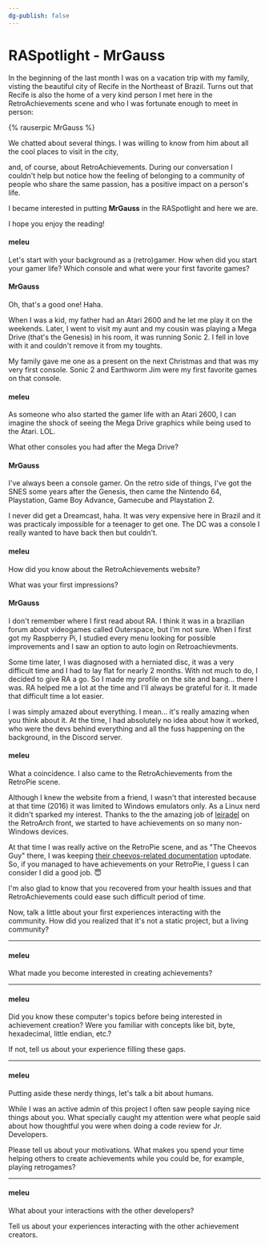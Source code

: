 ```yaml
---
dg-publish: false
---
```


# RASpotlight - MrGauss

In the beginning of the last month I was on a vacation trip with my family, visting the beautiful city of Recife in the Northeast of Brazil. Turns out that Recife is also the home of a very kind person I met here in the RetroAchievements scene and who I was fortunate enough to meet in person:

<div class="bingo-winner">
  {% rauserpic MrGauss %}
</div>

We chatted about several things. I was willing to know from him about all the cool places to visit in the city, 


and, of course, about RetroAchievements. During our conversation I couldn't help but notice how the feeling of belonging to a community of people who share the same passion, has a positive impact on a person's life.

I became interested in putting **MrGauss** in the RASpotlight and here we are.

I hope you enjoy the reading!


#### meleu

Let's start with your background as a (retro)gamer. How when did you start your gamer life? Which console and what were your first favorite games?

#### MrGauss

Oh, that's a good one! Haha.

When I was a kid, my father had an Atari 2600 and he let me play it on the weekends. Later, I went to visit my aunt and my cousin was playing a Mega Drive (that's the Genesis) in his room, it was running Sonic 2. I fell in love with it and couldn't remove it from my toughts.

My family gave me one as a present on the next Christmas and that was my very first console. Sonic 2 and Earthworm Jim were my first favorite games on that console.


#### meleu

As someone who also started the gamer life with an Atari 2600, I can imagine the shock of seeing the Mega Drive graphics while being used to the Atari. LOL.

What other consoles you had after the Mega Drive?

#### MrGauss

I've always been a console gamer. On the retro side of things, I've got the SNES some years after the Genesis, then came the Nintendo 64, Playstation, Game Boy Advance, Gamecube and Playstation 2.

I never did get a Dreamcast, haha. It was very expensive here in Brazil and it was practicaly impossible for a teenager to get one. The DC was a console I really wanted to have back then but couldn't.


#### meleu

How did you know about the RetroAchievements website?

What was your first impressions?

#### MrGauss

I don't remember where I first read about RA. I think it was in a brazilian forum about videogames called Outerspace, but I'm not sure. When I first got my Raspberry Pi, I studied every menu looking for possible improvements and I saw an option to auto login on Retroachievments.

Some time later, I was diagnosed with a herniated disc, it was a very difficult time and I had to lay flat for nearly 2 months. With not much to do, I decided to give RA a go. So I made my profile on the site and bang... there I was. RA helped me a lot at the time and I'll always be grateful for it. It made that difficult time a lot easier.

I was simply amazed about everything. I mean... it's really amazing when you think about it. At the time, I had absolutely no idea about how it worked, who were the devs behind everything and all the fuss happening on the background, in the Discord server.


#### meleu

What a coincidence. I also came to the RetroAchievements from the RetroPie scene.

Although I knew the website from a friend, I wasn't that interested because at that time (2016) it was limited to Windows emulators only. As a Linux nerd it didn't sparked my interest. Thanks to the the amazing job of [leiradel](https://youtu.be/1P-l0Dq5-Uo) on the RetroArch front, we started to have achievements on so many non-Windows devices.

At that time I was really active on the RetroPie scene, and as "The Cheevos Guy" there, I was keeping [their cheevos-related documentation](https://retropie.org.uk/docs/RetroAchievements/) uptodate. So, if you managed to have achievements on your RetroPie, I guess I can consider I did a good job. 😇

I'm also glad to know that you recovered from your health issues and that RetroAchievements could ease such difficult period of time.

Now, talk a little about your first experiences interacting with the community. How did you realized that it's not a static project, but a living community?


---

#### meleu

What made you become interested in creating achievements?

---

#### meleu

Did you know these computer's topics before being interested in achievement creation? Were you familiar with concepts like bit, byte, hexadecimal, little endian, etc.?

If not, tell us about your experience filling these gaps.

---

#### meleu

Putting aside these nerdy things, let's talk a bit about humans.

While I was an active admin of this project I often saw people saying nice things about you. What specially caught my attention were what people said about how thoughtful you were when doing a code review for Jr. Developers.

Please tell us about your motivations. What makes you spend your time helping others to create achievements while you could be, for example, playing retrogames?


---


#### meleu

What about your interactions with the other developers?

Tell us about your experiences interacting with the other achievement creators.





